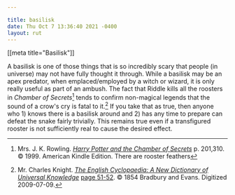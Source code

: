 ```yaml
---

title: basilisk
date: Thu Oct 7 13:36:40 2021 -0400
layout: rut
---
```


[[meta title="Basilisk"]]

A basilisk is one of those things that is so incredibly scary that people (in
universe) may not have fully thought it through.  While a basilisk may be an
apex predator, when emplaced/employed by a witch or wizard, it is only really
useful as part of an ambush. The fact that Riddle kills all the roosters in
_Chamber of Secrets_[^211007-4] tends to confirm non-magical legends that the
sound of a crow's cry is fatal to it.[^211007-3]  If you take that as true, then
anyone who 1) knows there is a basilisk around and 2) has any time to prepare
can defeat the snake fairly trivially. This remains true even if a transfigured
rooster is not sufficiently real to cause the desired effect.

[^211007-3]: Mr. Charles Knight.
    _[The English Cyclopaedia: A New Dictionary of Universal
    Knowledge](https://books.google.com/books?id=S9REAAAAYAAJ&source=gbs_navlinks_s)_
    [page 51-52](https://books.google.com/books?id=S9REAAAAYAAJ&pg=PA45#v=onepage&q=basilisk&f=false). 
    © 1854 Bradbury and Evans. Digitized 2009-07-09. 

[^211007-4]: Mrs. J. K. Rowling.
    _[Harry Potter and the Chamber of Secrets](https://www.goodreads.com/book/show/15881.Harry_Potter_and_the_Chamber_of_Secrets)_
    p. 201,310. © 1999. American Kindle Edition.
    There are rooster feathers 

